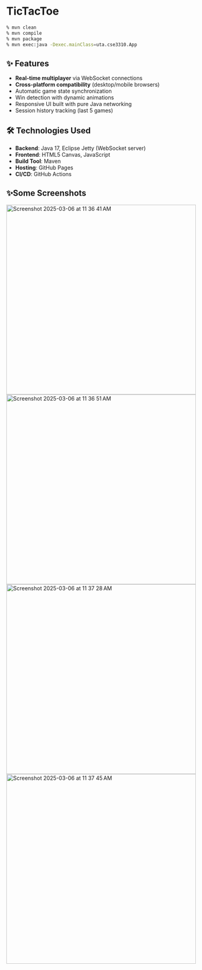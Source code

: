 # TicTacToe

```bash
% mvn clean
% mvn compile
% mvn package
% mvn exec:java -Dexec.mainClass=uta.cse3310.App
```
 
## ✨ Features
- **Real-time multiplayer** via WebSocket connections
- **Cross-platform compatibility** (desktop/mobile browsers)
- Automatic game state synchronization
- Win detection with dynamic animations
- Responsive UI built with pure Java networking
- Session history tracking (last 5 games)

## 🛠 Technologies Used
- **Backend**: Java 17, Eclipse Jetty (WebSocket server)
- **Frontend**: HTML5 Canvas, JavaScript
- **Build Tool**: Maven
- **Hosting**: GitHub Pages
- **CI/CD**: GitHub Actions

## ✨Some Screenshots
 <img width="498" alt="Screenshot 2025-03-06 at 11 36 41 AM" src="https://github.com/user-attachments/assets/336f2dca-fd4d-47aa-8e4b-a15863bf67b3" />
 <img width="498" alt="Screenshot 2025-03-06 at 11 36 51 AM" src="https://github.com/user-attachments/assets/994823d7-bad8-4096-a7a8-5009be213780" />
 
 <img width="498" alt="Screenshot 2025-03-06 at 11 37 28 AM" src="https://github.com/user-attachments/assets/2d8f8de4-342f-47d6-808a-dab5a59caeae" />
 <img width="498" alt="Screenshot 2025-03-06 at 11 37 45 AM" src="https://github.com/user-attachments/assets/99fbb721-fc93-472a-a356-5190e0adb82d" />




